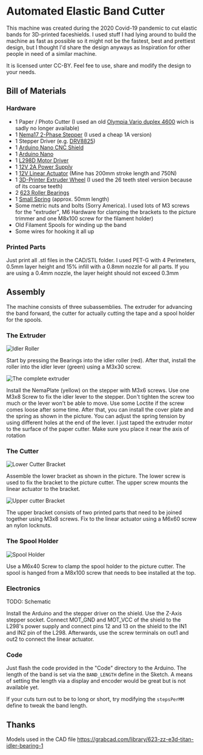 # Automated Elastic Band Cutter



This machine was created during the 2020 Covid-19 pandemic to cut elastic bands for 3D-printed faceshields. I used stuff I had lying around to build the machine as fast as possible so it might not be the fastest, best and prettiest design, but I thought I'd share the design anyways as Inspiration for other people in need of a similar machine.

It is licensed unter CC-BY. Feel fee to use, share and modify the design to your needs.

## Bill of Materials

### Hardware
* 1 Paper / Photo Cutter (I used an old [Olympia Vario duplex 4600](https://www.amazon.de/Olympia%C2%AE-Papierschneider-Vario-duplex-4600/dp/B078HTYYCR) wich is sadly no longer available)
* 1 [Nema17 2-Phase Stepper](https://www.aliexpress.com/item/4000329570564.html) (I used a cheap 1A version)
* 1 Stepper Driver (e.g. [DRV8825](https://www.aliexpress.com/item/4000857272596.html))
* 1 [Arduino Nano CNC Shield](https://www.aliexpress.com/item/32811233196.html)
* 1 [Arduino Nano](https://www.aliexpress.com/item/32866959979.html)
* 1 [L298D Motor Driver](https://www.aliexpress.com/item/32994608743.html)
* 1 [12V 2A Power Supply](https://www.aliexpress.com/item/33014935336.html)
* 1 [12V Linear Actuator](https://www.aliexpress.com/item/4000655541787.html) (Mine has 200mm stroke length and 750N)
* 1 [3D-Printer Extruder Wheel](https://www.aliexpress.com/item/32903294855.html) (I used the 26
 teeth steel version because of its coarse teeth)
* 2 [623 Roller Bearings](https://www.aliexpress.com/item/32434009843.html)
* 1 [Small Spring](https://www.aliexpress.com/item/4000422954444.html) (approx. 50mm length)
* Some metric nuts and bolts (Sorry America). I used lots of M3 screws for the "extruder", M6 Hardware for clamping the brackets to the picture trimmer and one M8x100 screw for the filament holder)
* Old Filament Spools for winding up the band
* Some wires for hooking it all up

### Printed Parts
Just print all .stl files in the CAD/STL folder. I used PET-G with 4 Perimeters, 0.5mm layer height and 15% infill with a 0.8mm nozzle for all parts. If you are using a 0.4mm nozzle, the layer height should not exceed 0.3mm

## Assembly
The machine consists of three subassemblies. The extruder for advancing the band forward, the cutter for actually cutting the tape and a spool holder for the spools.
### The Extruder
![Idler Roller](./Images/IdlerRoller.png)

Start by pressing the Bearings into the idler roller (red). After that, install the roller into the idler lever (green) using a M3x30 screw.

![The complete extruder](./Images/ExtruderComplete.png)

Install the NemaPlate (yellow) on the stepper with M3x6 screws. Use one M3x8 Screw to fix the idler lever to the stepper. Don't tighten the screw too much or the lever won't be able to move. Use some Loctite if the screw comes loose after some time.
After that, you can install the cover plate and the spring as shown in the picture.
You can adjust the spring tension by using different holes at the end of the lever.
I just taped the extruder motor to the surface of the paper cutter.
Make sure you place it near the axis of rotation
### The Cutter

![Lower Cutter Bracket](./Images/Cutter2.png)

Assemble the lower bracket as shown in the picture. The lower screw is used to fix the bracket to the picture cutter. The upper screw mounts the linear actuator to the bracket.

![Upper cutter Bracket](./Images/Cutter1.png)

The upper bracket consists of two printed parts that need to be joined together using M3x8 screws. Fix to the linear actuator using a M6x60 screw an nylon locknuts.
### The Spool Holder


![Spool Holder](./Images/SpoolHolder.png)

Use a M6x40 Screw to clamp the spool holder to the picture cutter. The spool is hanged from a M8x100 screw that needs to bee installed at the top.

### Electronics

TODO: Schematic

Install the Arduino and the stepper driver on the shield. Use the Z-Axis stepper socket. Connect MOT_GND and MOT_VCC of the shield to the L298's power supply and connect pins 12 and 13 on the shield to the IN1 and IN2 pin of the L298. Afterwards, use the screw terminals on out1 and out2 to connect the linear actuator.

### Code
Just flash the code provided in the "Code" directory to the Arduino. The length of the band is set via the `BAND_LENGTH` define in the Sketch. A means of setting the length via a display and encoder would be great but is not available yet.

If your cuts turn out to be to long or short, try modifying the `stepsPerMM` define to tweak the band length.


## Thanks

Models used in the CAD file
https://grabcad.com/library/623-zz-e3d-titan-idler-bearing-1
